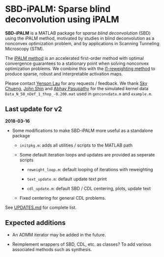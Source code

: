 # SBD-iPALM: Sparse blind deconvolution using iPALM

**SBD-iPALM** is a MATLAB package for *sparse blind deconvolution* (SBD) using the iPALM method, motivated by studies in blind deconvolution as a nonconvex optimization problem, and by applications in Scanning Tunneling Microscopy (STM).

The [iPALM method](https://arxiv.org/abs/1702.02505) is an accelerated first-order method with optimal convergence guarantees to a stationary point when solving nonconvex optimization problems. We combine this with the [l1-reweighting method](https://arxiv.org/abs/0711.1612) to produce sparse, robust and interpretable activation maps.

Please contact [Yenson Lau](yl3027@columbia.edu) for any requests / feedback. We thank [Sky Chueng](physics.columbia.edu/people/profile/469), [John Shin](physics.columbia.edu/people/profile/938) and [Abhay Pasupathy](physics.columbia.edu/people/profile/428) for the simulated kernel data `Data_N_50_nDef_1_thop_-0.200.mat` used in `genconvdata.m` and `example.m`.


## Last update for v2

**2018-03-16**
- Some modifications to make SBD-iPALM more useful as a standalone package

    * `initpkg.m`: adds all utilities / scripts to the MATLAB path

    * Some default iteration loops and updates are provided as seperate scripts

        * `reweight_loop.m`:  default looping of iterations with reweighting

        * `text_update.m`:  default update text print

        * `cdl_update.m`:  default SBD / CDL centering, plots, update text

    * Fixed centering for general CDL problems.

See [UPDATES.md](UPDATES.md) for complete list.


## Expected additions

- An ADMM iterator may be added in the future.

- Reimplement wrappers of SBD, CDL, etc. as classes? To add various associated methods such as synthesis.